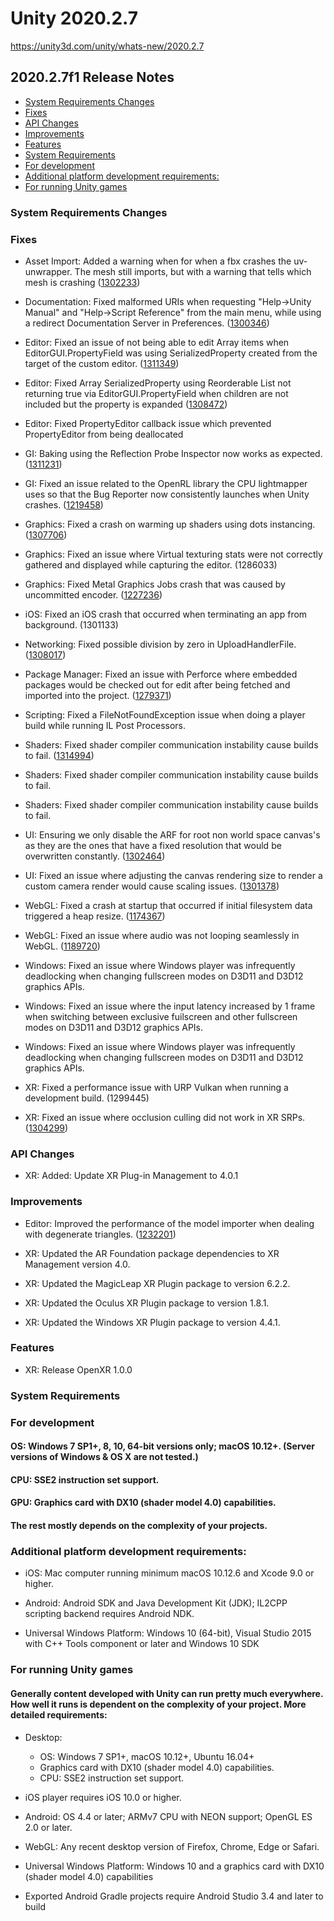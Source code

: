 # Unity 2020.2.7

https://unity3d.com/unity/whats-new/2020.2.7

## 2020.2.7f1 Release Notes

- [System Requirements Changes](#system-requirements-changes)
- [Fixes](#fixes)
- [API Changes](#api-changes)
- [Improvements](#improvements)
- [Features](#features)
- [System Requirements](#system-requirements)
- [For development](#for-development)
- [Additional platform development requirements:](#additional-platform-development-requirements)
- [For running Unity games](#for-running-unity-games)


### System Requirements Changes

### Fixes

*   Asset Import: Added a warning when for when a fbx crashes the uv-unwrapper. The mesh still imports, but with a warning that tells which mesh is crashing ([1302233](https://issuetracker.unity3d.com/issues/some-meshes-have-zero-vertices-after-upgrading-slash-downgrading-the-project))
    
*   Documentation: Fixed malformed URIs when requesting "Help->Unity Manual" and "Help->Script Reference" from the main menu, while using a redirect Documentation Server in Preferences. ([1300346](https://issuetracker.unity3d.com/issues/documentation-links-on-help-menu-lead-to-malformed-urls))
    
*   Editor: Fixed an issue of not being able to edit Array items when EditorGUI.PropertyField was using SerializedProperty created from the target of the custom editor. ([1311349](https://issuetracker.unity3d.com/issues/editorguilayout-dot-propertyfield-does-not-return-true-if-a-foldout-is-opened))
    
*   Editor: Fixed Array SerializedProperty using Reorderable List not returning true via EditorGUI.PropertyField when children are not included but the property is expanded ([1308472](https://issuetracker.unity3d.com/issues/propertyfield-array-elements-cant-be-edited-when-using-serializedproperty-created-in-script-and-not-using-nonreorderable))
    
*   Editor: Fixed PropertyEditor callback issue which prevented PropertyEditor from being deallocated
    
*   GI: Baking using the Reflection Probe Inspector now works as expected. ([1311231](https://issuetracker.unity3d.com/issues/reflection-probe-is-not-baked-after-pressing-bake-button-in-the-per-probe-inspector-window))
    
*   GI: Fixed an issue related to the OpenRL library the CPU lightmapper uses so that the Bug Reporter now consistently launches when Unity crashes. ([1219458](https://issuetracker.unity3d.com/issues/macos-bugreporter-doesnt-get-invoked-when-the-project-crashes))
    
*   Graphics: Fixed a crash on warming up shaders using dots instancing. ([1307706](https://issuetracker.unity3d.com/issues/metal-ios-gpu-crash-when-warming-up-shaders-with-dots-instancing-on-keyword))
    
*   Graphics: Fixed an issue where Virtual texturing stats were not correctly gathered and displayed while capturing the editor. (1286033)
    
*   Graphics: Fixed Metal Graphics Jobs crash that was caused by uncommitted encoder. ([1227236](https://issuetracker.unity3d.com/issues/crash-on-mtlreportfailure-dot-cold-dot-2-plus-43-when-running-build-with-graphics-jobs-enabled))
    
*   iOS: Fixed an iOS crash that occurred when terminating an app from background. (1301133)
    
*   Networking: Fixed possible division by zero in UploadHandlerFile. ([1308017](https://issuetracker.unity3d.com/issues/editor-crashes-when-attempting-to-upload-a-0kb-file-via-webrequest))
    
*   Package Manager: Fixed an issue with Perforce where embedded packages would be checked out for edit after being fetched and imported into the project. ([1279371](https://issuetracker.unity3d.com/issues/embedded-packages-in-projects-using-vcs-are-checked-out-when-opening-the-project))
    
*   Scripting: Fixed a FileNotFoundException issue when doing a player build while running IL Post Processors.
    
*   Shaders: Fixed shader compiler communication instability cause builds to fail. ([1314994](https://issuetracker.unity3d.com/issues/build-for-directx12-fails-due-to-shader-compiler-erros))
    
*   Shaders: Fixed shader compiler communication instability cause builds to fail.
    
*   Shaders: Fixed shader compiler communication instability cause builds to fail.
    
*   UI: Ensuring we only disable the ARF for root non world space canvas's as they are the ones that have a fixed resolution that would be overwritten constantly. ([1302464](https://issuetracker.unity3d.com/issues/aspectratiofitter-new-restriction-in-2020-dot-2))
    
*   UI: Fixed an issue where adjusting the canvas rendering size to render a custom camera render would cause scaling issues. ([1301378](https://issuetracker.unity3d.com/issues/ugui-in-texture2d-is-different-than-in-the-game-view-when-calling-totexture2d-method-on-a-rendertexture))
    
*   WebGL: Fixed a crash at startup that occurred if initial filesystem data triggered a heap resize. ([1174367](https://issuetracker.unity3d.com/issues/webgl-build-crashes-if-metadata-is-too-large))
    
*   WebGL: Fixed an issue where audio was not looping seamlessly in WebGL. ([1189720](https://issuetracker.unity3d.com/issues/webgl-part-of-audioclip-is-skipped-and-audio-popping-sound-can-be-heard-when-the-audiosource-is-looping))
    
*   Windows: Fixed an issue where Windows player was infrequently deadlocking when changing fullscreen modes on D3D11 and D3D12 graphics APIs.
    
*   Windows: Fixed an issue where the input latency increased by 1 frame when switching between exclusive fuilscreen and other fullscreen modes on D3D11 and D3D12 graphics APIs.
    
*   Windows: Fixed an issue where Windows player was infrequently deadlocking when changing fullscreen modes on D3D11 and D3D12 graphics APIs.
    
*   XR: Fixed a performance issue with URP Vulkan when running a development build. (1299445)
    
*   XR: Fixed an issue where occlusion culling did not work in XR SRPs. ([1304299](https://issuetracker.unity3d.com/issues/xr-sdk-urp-occlusion-culling-is-inoperative))
    

### API Changes

*   XR: Added: Update XR Plug-in Management to 4.0.1

### Improvements

*   Editor: Improved the performance of the model importer when dealing with degenerate triangles. ([1232201](https://issuetracker.unity3d.com/issues/unity-editor-freezes-when-importing-a-specific-fbx-file))
    
*   XR: Updated the AR Foundation package dependencies to XR Management version 4.0.
    
*   XR: Updated the MagicLeap XR Plugin package to version 6.2.2.
    
*   XR: Updated the Oculus XR Plugin package to version 1.8.1.
    
*   XR: Updated the Windows XR Plugin package to version 4.4.1.
    

### Features

*   XR: Release OpenXR 1.0.0

### System Requirements

### For development

#### OS: Windows 7 SP1+, 8, 10, 64-bit versions only; macOS 10.12+. (Server versions of Windows & OS X are not tested.)

#### CPU: SSE2 instruction set support.

#### GPU: Graphics card with DX10 (shader model 4.0) capabilities.

#### The rest mostly depends on the complexity of your projects.

### Additional platform development requirements:

*   iOS: Mac computer running minimum macOS 10.12.6 and Xcode 9.0 or higher.
    
*   Android: Android SDK and Java Development Kit (JDK); IL2CPP scripting backend requires Android NDK.
    
*   Universal Windows Platform: Windows 10 (64-bit), Visual Studio 2015 with C++ Tools component or later and Windows 10 SDK
    

### For running Unity games

#### Generally content developed with Unity can run pretty much everywhere. How well it runs is dependent on the complexity of your project. More detailed requirements:

*   Desktop:
    
    *   OS: Windows 7 SP1+, macOS 10.12+, Ubuntu 16.04+
    *   Graphics card with DX10 (shader model 4.0) capabilities.
    *   CPU: SSE2 instruction set support.
*   iOS player requires iOS 10.0 or higher.
    
*   Android: OS 4.4 or later; ARMv7 CPU with NEON support; OpenGL ES 2.0 or later.
    
*   WebGL: Any recent desktop version of Firefox, Chrome, Edge or Safari.
    
*   Universal Windows Platform: Windows 10 and a graphics card with DX10 (shader model 4.0) capabilities
    
*   Exported Android Gradle projects require Android Studio 3.4 and later to build